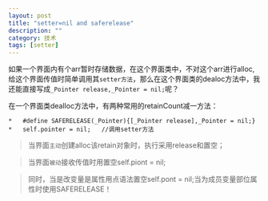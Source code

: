```yaml
---
layout: post
title: "setter=nil and saferelease"
description: ""
category: 技术
tags: [setter]
---
```



如果一个界面内有个arr暂时存储数据，在这个界面类中，不对这个arr进行alloc,给这个界面传值时简单调用其`setter方法`，那么在这个界面类的dealoc方法中，我还能直接写成`_Pointer release,_Pointer = nil;`呢？

在一个界面类dealloc方法中，有两种常用的retainCount减一方法：


	*	#define SAFERELEASE(_Pointer){[_Pointer release],_Pointer = nil;} 
	*	self.pointer = nil;   //调用setter方法


>当界面`主动`创建alloc该retain对象时，执行采用release和置空；

>当界面`被动`接收传值时用置空self.piont = nil;

>同时，当是改变量是属性用点语法置空self.pont = nil;当为成员变量部位属性时使用SAFERELEASE！

